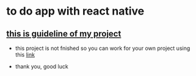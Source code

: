 # to do app with react native
## [this is guideline of my project](https://www.youtube.com/playlist?list=PL2O1pme__-D_we67YnSr3xmPcD48T7KHF)
- this project is not fnished so you can work for your own project using this [link](https://www.youtube.com/playlist?list=PL2O1pme__-D_we67YnSr3xmPcD48T7KHF)
* thank you, good luck